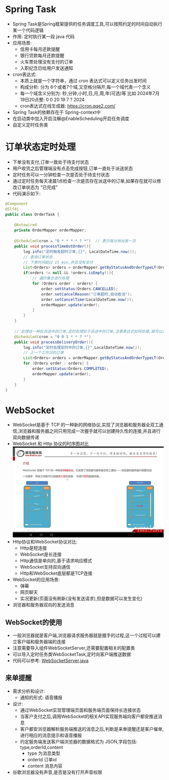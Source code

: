 # Spring Task 
- Spring Task是Spring框架提供的任务调度工具,可以按照约定的时间自动执行某一个代码逻辑
- 作用: 定时执行某一段 java 代码
- 应用场景:
  - 信用卡每月还款提醒
  - 银行贷款每月还款提醒
  - 火车票处理没有支付的订单
  - 入职纪念日给用户发送通知
- cron表达式:
  - 本质上就是一个字符串，通过 cron 表达式可以定义任务出发时间
  - 构成分析: 分为 6个或者7个域,又空格分隔开,每一个域代表一个含义
  - 每一个域含义分别为: 秒,分钟,小时,日,月,周,年(可选)等
比如 2024年7月19日20点整: 0 0 20 19 7 ? 2024
  - cron表达式在线生成器:   https://cron.qqe2.com/
- Spring Task的依赖存在于 Spring-context中
- 在启动类中加入开启注解@EnableScheduling开启任务调度
- 自定义定时任务类
# 订单状态定时处理
- 下单没有支付,订单一致处于待支付状态
- 用户收货之后管理端没有点击完成按钮,订单一直处于派送状态
- 定时任务可以一分钟检查一次是否处于待支付状态
- 通过定时任务每天凌晨1点检查一次是否存在派送中的订单,如果存在就可以修改订单状态为 "已完成"
- 代码演示如下:
```java
@Component
@Slf4j
public class OrderTask {

    @Autowired
    private OrderMapper orderMapper;

    @Scheduled(cron = "0 * * * * ? *")  // 表示每分钟出发一次
    public void processTimeOutOrder(){
        log.info("定时触发超时订单,{}", LocalDateTime.now());
        // 查询订单状态
        // 下单时间超过 15 min,并且没有支付
        List<Orders> orders = orderMapper.getByStatusAndOrderTypeLT(Orders.PENDING_PAYMENT, LocalDateTime.now().plusMinutes(-15));
        if(orders != null && !orders.isEmpty()){
            // 遍历集合进行处理
            for (Orders order : orders) {
                order.setStatus(Orders.CANCELLED);
                order.setCancelReason("订单超时,自动取消");
                order.setCancelTime(LocalDateTime.now());
                orderMapper.update(order);
            }
        }
    }

    // 处理这一种在派送中的订单,定时处理处于派送中的订单,注意表达式如何处理,就可以直接使用
    @Scheduled(cron = "0 0 1 * * ? *")
    public void processDeliveryOrder(){
        log.info("定时处理定时中的订单,{}",LocalDateTime.now());
        // 上一个工作日的订单
        List<Orders> orders = orderMapper.getByStatusAndOrderTypeLT(Orders.DELIVERY_IN_PROGRESS, LocalDateTime.now().plusHours(-1));
        for (Orders order : orders) {
            order.setStatus(Orders.COMPLETED);
            orderMapper.update(order);
        }
    }
}
```
# WebSocket
- WebSocket是基于 TCP 的一种新的网络协议,实现了浏览器和服务器全双工通信,浏览器和服务器之间只用完成一次握手就可以创建持久性的连接,并且进行双向数据传递
- WebSocket 和 Http 协议的时序图对比
![Screenshot_20240720_095640_tv.danmaku.bilibilihd.jpg](img%2FScreenshot_20240720_095640_tv.danmaku.bilibilihd.jpg)
- Http协议和WebSocket协议对比:
  - Http是短连接
  - WebSocket是长连接
  - Http通信是单向的,基于请求响应模式
  - WebSocket支持双向通信
  - Http和WebSocket底层都是TCP连接
- WebSocket的应用场景:
  - 弹幕
  - 网页聊天
  - 实况更新(页面没有刷新(没有发送请求),但是数据可以发生变化)
- 浏览器和服务器双向的发送消息
## WebSocket的使用
- 一般浏览器就是客户端,浏览器请求服务器就是握手的过程,这一个过程可以建立客户端和服务器端的连接
- 注意需要导入组件WebSocketServer,还需要配置相关的配置类
- 可以导入定时任务类WebSocketTask,定时向客户端推送数据
- 代码可以参考:    [WebSocketServer.java](..%2Fsky-server%2Fsrc%2Fmain%2Fjava%2Fcom%2Fsky%2Fwebsocket%2FWebSocketServer.java)
## 来单提醒
- 需求分析和设计:
  - 通知的形式: 语音播报
- 设计:
  - 通过WebSocket实现管理端页面和服务端页面保持长连接状态
  - 当客户支付之后,调用WebSocket的相关API实现服务端向客户都安推送消息
  - 客户都安浏览器解析服务端推送的消息之后,判断是来单提醒还是客户催单,进行相应的消息提示和语音播报
  - 约定服务端发送客户端浏览器的数据格式为 JSON,字段包括: type,orderId,content
    - type 为消息类型
    - orderId 订单id
    - content 消息内容
- 谷歌浏览器没有声音,是否是没有打开声音权限
